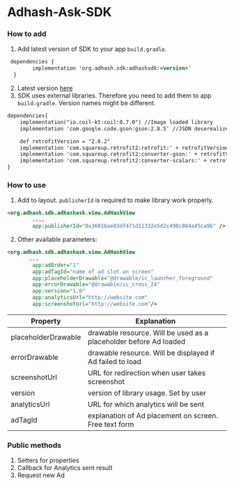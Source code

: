 # Adhash-Ask-SDK

### How to add

1. Add latest version of SDK to your app `build.gradle`. 

```xml
 dependencies {
        implementation 'org.adhash.sdk:adhashsdk:<version>'
  }
```

2. Latest version [here](https://github.com/RuslanNelipa/Adhash-Ask-SDK/releases "Releases")
3. SDK uses external libraries. Therefore you need to add them to app `build.gradle`. Version names might be different.

```xml
dependencies{
    implementation("io.coil-kt:coil:0.7.0") //Image loaded library
    implementation 'com.google.code.gson:gson:2.8.5' //JSON deserealizer

    def retrofitVersion = "2.6.2"
    implementation 'com.squareup.retrofit2:retrofit:' + retrofitVersion //API calls
    implementation 'com.squareup.retrofit2:converter-gson:' + retrofitVersion
    implementation 'com.squareup.retrofit2:converter-scalars:' + retrofitVersion
}
```

### How to use
1) Add to layout. `publisherId` is required to make library work properly.
```xml
<org.adhash.sdk.adhashask.view.AdHashView
        ....
        app:publisherId="0x36016ae83df471d11332e5d2c490c804a45ca9b" />
```
2) Other available parameters:
```xml
<org.adhash.sdk.adhashask.view.AdHashView
       ...
        app:adOrder="1"
        app:adTagId="name of ad slot on screen"
        app:placeholderDrawable="@drawable/ic_launcher_foreground"
        app:errorDrawable="@drawable/ic_cross_24"
        app:version="1.0"
        app:analyticsUrl="http://website.com"
		app:screenshotUrl="http://website.com"/>
```

| Property  | Explanation  |
| ------------ | ------------ |
| placeholderDrawable  |  drawable resource. Will be used as a placeholder before Ad loaded  |
| errorDrawable  |  drawable resource. Will be displayed if Ad failed to load  |
| screenshotUrl | URL for redirection when user takes screenshot
|version|version of library usage. Set by user
|analyticsUrl| URL for which analytics will be sent
|adTagId| explanation of Ad placement on screen. Free text form

### Public methods
1. Setters for properties
2. Callback for Analytics sent result
3. Request new Ad
